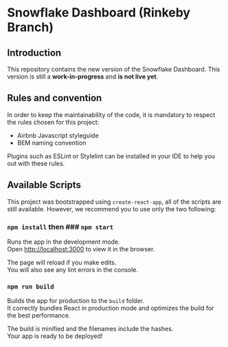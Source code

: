 # Snowflake Dashboard (Rinkeby Branch)
## Introduction

This repository contains the new version of the Snowflake Dashboard. This version is still a **work-in-progress** and **is not live yet**.

## Rules and convention

In order to keep the maintainability of the code, it is mandatory to respect the rules chosen for this project:

- Airbnb Javascript styleguide
- BEM naming convention

Plugins such as ESLint or Stylelint can be installed in your IDE to help you out with these rules.

## Available Scripts

This project was bootstrapped using `create-react-app`, all of the scripts are still available. However, we recommend you to use only the two following:

### `npm install` then ### `npm start`

Runs the app in the development mode.<br>
Open [http://localhost:3000](http://localhost:3000) to view it in the browser.

The page will reload if you make edits.<br>
You will also see any lint errors in the console.

### `npm run build`

Builds the app for production to the `build` folder.<br>
It correctly bundles React in production mode and optimizes the build for the best performance.

The build is minified and the filenames include the hashes.<br>
Your app is ready to be deployed!
